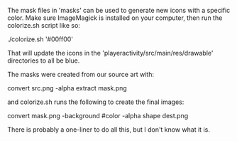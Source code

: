 
The mask files in 'masks' can be used to generate new icons
with a specific color. Make sure ImageMagick is installed
on your computer, then run the colorize.sh script like so:

  ./colorize.sh '#00ff00'

That will update the icons in the 'playeractivity/src/main/res/drawable'
directories to all be blue.

The masks were created from our source art with:

convert src.png -alpha extract mask.png

and colorize.sh runs the following to create the final images:

convert mask.png -background #color -alpha shape dest.png

There is probably a one-liner to do all this, but I don't know what
it is.

